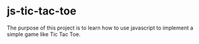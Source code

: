 # js-tic-tac-toe
The purpose of this project is to learn how to use javascript to implement a simple game like Tic Tac Toe. 
